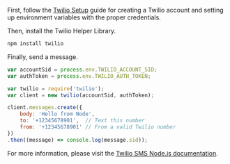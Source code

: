 First, follow the [Twilio Setup](twilio-setup.md) guide for creating a Twilio account and setting up environment variables with the proper credentials.

Then, install the Twilio Helper Library.

```bash
npm install twilio
```

Finally, send a message.

```js
var accountSid = process.env.TWILIO_ACCOUNT_SID;
var authToken = process.env.TWILIO_AUTH_TOKEN;

var twilio = require('twilio');
var client = new twilio(accountSid, authToken);

client.messages.create({
    body: 'Hello from Node',
    to: '+12345678901',  // Text this number
    from: '+12345678901' // From a valid Twilio number
})
.then((message) => console.log(message.sid));
```

For more information, please visit the [Twilio SMS Node.js documentation](https://www.twilio.com/docs/sms/quickstart/node).
